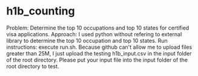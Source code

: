 # h1b_counting
Problem: Determine the top 10 occupations and top 10 states for certified visa applications.
Approach: I used python without refering to external library to determine the top 10 occupation and top 10 states.
Run instructions: execute run.sh.
Because github can't allow me to upload files greater than 25M, I just upload the testing h1b_input.csv in the input folder of the root directory.
Please put your input file into the input folder of the root directory to test.

